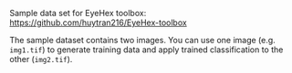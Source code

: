 Sample data set for EyeHex toolbox: https://github.com/huytran216/EyeHex-toolbox

The sample dataset contains two images. You can use one image (e.g. `img1.tif`) to generate training data and apply trained classification to the other (`img2.tif`).
